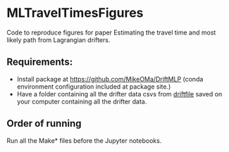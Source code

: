 # MLTravelTimesFigures
Code to reproduce figures for paper Estimating the travel time and most likely path from Lagrangian drifters.


## Requirements:
 
 - Install package at https://github.com/MikeOMa/DriftMLP (conda environment configuration included at package site.)
 - Have a folder containing all the drifter data csvs from [driftfile](https://www.aoml.noaa.gov/phod/gdp/)  saved on your computer containing all the drifter data.


## Order of running

Run all the Make* files before the Jupyter notebooks. 

